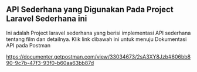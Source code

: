 ## API Sederhana yang Digunakan Pada Project Laravel Sederhana ini

Ini adalah Project laravel sederhana yang berisi implementasi API sederhana tentang film dan detailnya. Klik link dibawah ini untuk menuju Dokumentasi API pada Postman

<a href="https://documenter.getpostman.com/view/33034673/2sA3XY8Jzb#606bb890-9c7b-47f3-93f0-b60aa63bb87d"> https://documenter.getpostman.com/view/33034673/2sA3XY8Jzb#606bb890-9c7b-47f3-93f0-b60aa63bb87d </a>


